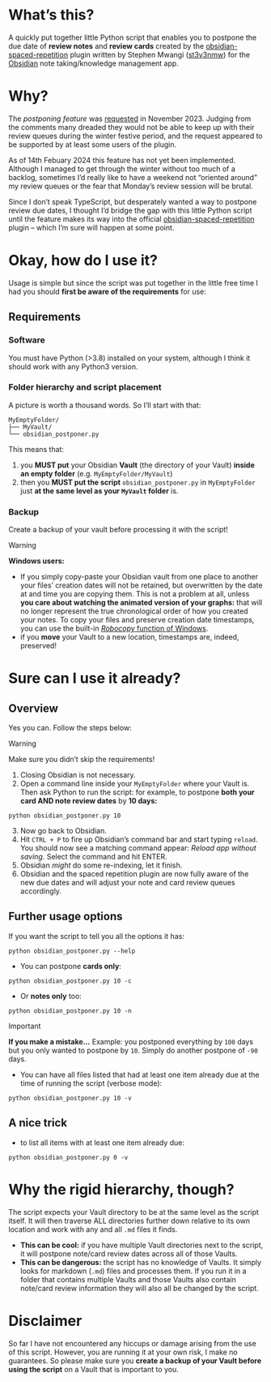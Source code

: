 # What’s this?
A quickly put together little Python script that enables you to postpone the due date of **review notes** and **review cards** created by the [obsidian-spaced-repetition](https://www.stephenmwangi.com/obsidian-spaced-repetition/) plugin written by Stephen Mwangi ([st3v3nmw](https://github.com/st3v3nmw/obsidian-spaced-repetition)) for the [Obsidian](https://obsidian.md/) note taking/knowledge management app.

# Why?
The *postponing feature* was [requested](https://github.com/st3v3nmw/obsidian-spaced-repetition/issues/798) in November 2023. Judging from the comments many dreaded they would not be able to keep up with their review queues during the winter festive period, and the request appeared to be supported by at least some users of the plugin. 

As of 14th Febuary 2024 this feature has not yet been implemented. Although I managed to get through the winter without too much of a backlog, sometimes I’d really like to have a weekend not “oriented around” my review queues or the fear that Monday’s review session will be brutal.

Since I don’t speak TypeScript, but desperately wanted a way to postpone review due dates, I thought I’d bridge the gap with this little Python script until the feature makes its way into the official [obsidian-spaced-repetition](https://www.stephenmwangi.com/obsidian-spaced-repetition/) plugin – which I’m sure will happen at some point.

# Okay, how do I use it?
Usage is simple but since the script was put together in the little free time I had you should **first be aware of the requirements** for use:
## Requirements
### Software
You must have Python (>3.8) installed on your system, although I think it should work with any Python3 version.
### Folder hierarchy and script placement
A picture is worth a thousand words. So I’ll start with that:
```
MyEmptyFolder/
├── MyVault/
└── obsidian_postponer.py
```
This means that:
1. you **MUST put** your Obsidian **Vault** (the directory of your Vault) **inside an empty folder** (e.g. `MyEmptyFolder/MyVault`)
2. then you **MUST put the script** `obsidian_postponer.py` in `MyEmptyFolder` just **at the same level as your `MyVault` folder** is.

### Backup
Create a backup of your vault before processing it with the script!
> [!WARNING]
> **Windows users:** 
> - If you simply copy-paste your Obsidian vault from one place to another your files’ creation dates will not be retained, but overwritten by the date at and time you are copying them. This is not a problem at all, unless **you care about watching the animated version of your graphs:** that will no longer represent the true chronological order of how you created your notes. To copy your files and preserve creation date timestamps, you can use the built-in [*Robocopy* function of Windows](https://superuser.com/a/1748913/763152).
> - if you **move** your Vault to a new location, timestamps are, indeed, preserved!
# Sure can I use it already?
## Overview
Yes you can. Follow the steps below:

> [!WARNING] 
> Make sure you didn’t skip the requirements!

1. Closing Obsidian is not necessary.
2. Open a command line inside your `MyEmptyFolder` where your Vault is. Then ask Python to run the script: for example, to postpone **both your card AND note review dates** by **10 days:**
```
python obsidian_postponer.py 10
```
3. Now go back to Obsidian.
4. Hit `CTRL + P` to fire up Obsidian’s command bar and start typing `reload`. You should now see a matching command appear: *Reload app without saving*. Select the command and hit ENTER.
5. Obsidian *might* do some re-indexing, let it finish.
6. Obsidian and the spaced repetition plugin are now fully aware of the new due dates and will adjust your note and card review queues accordingly.
## Further usage options
If you want the script to tell you all the options it has:
```
python obsidian_postponer.py --help
```

- You can postpone **cards only**:
```
python obsidian_postponer.py 10 -c
```
- Or **notes only** too:
```
python obsidian_postponer.py 10 -n
```

> [!IMPORTANT] 
> **If you make a mistake…**
> Example: you postponed everything by `100` days but you only wanted to postpone by `10`. Simply do another postpone of `-90` days. 

 - You can have all files listed that had at least one item already due at the time of running the script (verbose mode):
```
python obsidian_postponer.py 10 -v
```
## A nice trick
- to list all items with at least one item already due:
```
python obsidian_postponer.py 0 -v
```
# Why the rigid hierarchy, though?
The script expects your Vault directory to be at the same level as the script itself. It will then traverse ALL directories further down relative to its own location and work with any and all `.md` files it finds. 

- **This can be cool:** if you have multiple Vault directories next to the script, it will postpone note/card review dates across all of those Vaults.
- **This can be dangerous:** the script has no knowledge of Vaults. It simply looks for markdown (`.md`) files and processes them. If you run it in a folder that contains multiple Vaults and those Vaults also contain note/card review information they will also all be changed by the script.

# Disclaimer
So far I have not encountered any hiccups or damage arising from the use of this script. However, you are running it at your own risk, I make no guarantees. So please make sure you **create a backup of your Vault before using the script** on a Vault that is important to you.
